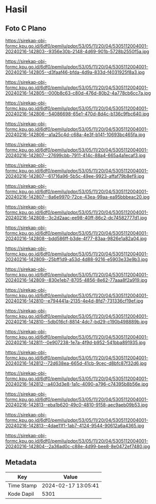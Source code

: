 # Hasil

## Foto C Plano

https://sirekap-obj-formc.kpu.go.id/6df0/pemilu/pdpr/53/05/11/20/04/5305112004001-20240216-142803--9356e30b-2148-4d69-901b-5728b2550f5a.jpg

https://sirekap-obj-formc.kpu.go.id/6df0/pemilu/pdpr/53/05/11/20/04/5305112004001-20240216-142805--d3faaf46-bfda-4d9a-833d-f4031925f8a3.jpg

https://sirekap-obj-formc.kpu.go.id/6df0/pemilu/pdpr/53/05/11/20/04/5305112004001-20240216-142805--000b8c63-c80d-476d-80b2-4a778cb6cc7a.jpg

https://sirekap-obj-formc.kpu.go.id/6df0/pemilu/pdpr/53/05/11/20/04/5305112004001-20240216-142806--54086698-65e1-470d-8d4c-b136c9fbc640.jpg

https://sirekap-obj-formc.kpu.go.id/6df0/pemilu/pdpr/53/05/11/20/04/5305112004001-20240216-142806--a1a25c4d-c68a-4e3f-b141-10693bc465fa.jpg

https://sirekap-obj-formc.kpu.go.id/6df0/pemilu/pdpr/53/05/11/20/04/5305112004001-20240216-142807--27699cbb-7911-414c-88a4-665a4a1ecaf3.jpg

https://sirekap-obj-formc.kpu.go.id/6df0/pemilu/pdpr/53/05/11/20/04/5305112004001-20240216-142807--61716a96-5b5c-49ee-9923-affaf79b8ef9.jpg

https://sirekap-obj-formc.kpu.go.id/6df0/pemilu/pdpr/53/05/11/20/04/5305112004001-20240216-142807--8a6e9970-72ce-43ea-99aa-ea95bbbeac20.jpg

https://sirekap-obj-formc.kpu.go.id/6df0/pemilu/pdpr/53/05/11/20/04/5305112004001-20240216-142808--3c2d2aac-ee98-40ff-86c2-dc74582777d1.jpg

https://sirekap-obj-formc.kpu.go.id/6df0/pemilu/pdpr/53/05/11/20/04/5305112004001-20240216-142808--bdd586ff-b3de-4f77-83aa-9826e1a82a04.jpg

https://sirekap-obj-formc.kpu.go.id/6df0/pemilu/pdpr/53/05/11/20/04/5305112004001-20240216-142809--25bff1d9-a53d-4d88-9216-e5903e33e9b3.jpg

https://sirekap-obj-formc.kpu.go.id/6df0/pemilu/pdpr/53/05/11/20/04/5305112004001-20240216-142809--830e1eb7-8705-4856-8e62-77aaa8f2a919.jpg

https://sirekap-obj-formc.kpu.go.id/6df0/pemilu/pdpr/53/05/11/20/04/5305112004001-20240216-142810--e794441a-2135-4e4d-8fd7-731336cf19ef.jpg

https://sirekap-obj-formc.kpu.go.id/6df0/pemilu/pdpr/53/05/11/20/04/5305112004001-20240216-142810--5db016cf-8814-4dc7-bd29-c190b498889b.jpg

https://sirekap-obj-formc.kpu.go.id/6df0/pemilu/pdpr/53/05/11/20/04/5305112004001-20240216-142811--0e907238-1e7a-4f9d-b952-541bba891935.jpg

https://sirekap-obj-formc.kpu.go.id/6df0/pemilu/pdpr/53/05/11/20/04/5305112004001-20240216-142812--72d638ea-665d-41cb-9cec-d8bfc87f32d6.jpg

https://sirekap-obj-formc.kpu.go.id/6df0/pemilu/pdpr/53/05/11/20/04/5305112004001-20240216-142812--a403d3e8-1a1c-4090-a796-c74395b8b56e.jpg

https://sirekap-obj-formc.kpu.go.id/6df0/pemilu/pdpr/53/05/11/20/04/5305112004001-20240216-142813--eba1b620-49c0-4810-9158-aec9aeb09b53.jpg

https://sirekap-obj-formc.kpu.go.id/6df0/pemilu/pdpr/53/05/11/20/04/5305112004001-20240216-142813--4dae11f1-1ab7-4124-9544-90612a6a4365.jpg

https://sirekap-obj-formc.kpu.go.id/6df0/pemilu/pdpr/53/05/11/20/04/5305112004001-20240216-142804--2a36ad0c-c88e-4d99-bee8-8e0472ef7480.jpg


## Metadata

| Key        | Value               |
| ---------- | ------------------- |
| Time Stamp | 2024-02-17 13:05:41 |
| Kode Dapil | 5301                |




